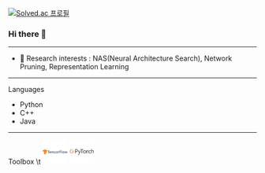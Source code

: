 [![Solved.ac
프로필](http://mazassumnida.wtf/api/v2/generate_badge?boj=kwan7595)](https://solved.ac/kwan7595)
### Hi there 👋
---
<!--
**kwan7595/kwan7595** is a ✨ _special_ ✨ repository because its `README.md` (this file) appears on your GitHub profile.
-->
- 🔭 Research interests : NAS(Neural Architecture Search), Network Pruning, Representation Learning
---
Languages 
- Python
- C++
- Java
---
Toolbox
\t
<img src="https://github.com/devicons/devicon/blob/master/icons/tensorflow/tensorflow-original-wordmark.svg" alt = "tensorflow logo" width="50" height="50"/> <img src="https://github.com/devicons/devicon/blob/master/icons/pytorch/pytorch-original-wordmark.svg" alt = "pytorch logo" width="50" height="50"/>

